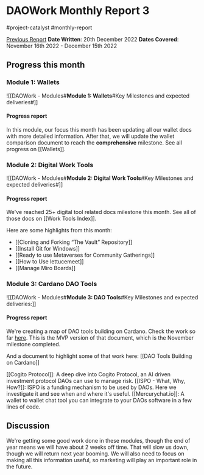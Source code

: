 # DAOWork Monthly Report 3
#project-catalyst #monthly-report

[Previous Report](https://docs.google.com/document/d/1gD45YQOteMvIaeem9VMbAZz_ra_TxrjbAjHwcko1Sls/edit)
**Date Written**: 20th December 2022
**Dates Covered**: November 16th 2022 - December 15th 2022

## Progress this month

### Module 1: Wallets
![[DAOWork - Modules#**Module 1: Wallets**#Key Milestones and expected deliveries#]]

#### Progress report
In this module, our focus this month has been updating all our wallet docs with more detailed information. After that, we will update the wallet comparison document to reach the **comprehensive** milestone. See all progress on [[Wallets]]. 

### Module 2: Digital Work Tools
![[DAOWork - Modules#**Module 2: Digital Work Tools**#Key Milestones and expected deliveries#]]

#### Progress report
We've reached 25+ digital tool related docs milestone this month. See all of those docs on [[Work Tools Index]]. 

Here are some highlights from this month:
- [[Cloning and Forking “The Vault” Repository]]
- [[Install Git for Windows]]
- [[Ready to use Metaverses for Community Gatherings]]
- [[How to Use lettucemeet]]
- [[Manage Miro Boards]]

### Module 3: Cardano DAO Tools
![[DAOWork - Modules#**Module 3: DAO Tools**#Key Milestones and expected deliveries:]]

#### Progress report
We're creating a map of DAO tools building on Cardano. Check the work so far [here](https://docs.google.com/spreadsheets/d/14_RtzWo6jtJjckcDsA15rvZeV87yAflYaomz24nSPtk/edit#gid=0). This is the MVP version of that document, which is the November milestone completed.

And a document to highlight some of that work here: [[DAO Tools Building on Cardano]]

[[Cogito Protocol]]: A deep dive into Cogito Protocol, an AI driven investment protocol DAOs can use to manage risk.
[[ISPO - What, Why, How?]]: ISPO is a funding mechanism to be used by DAOs. Here we investigate it and see when and where it's useful.
[[Mercurychat.io]]: A wallet to wallet chat tool you can integrate to your DAOs software in a few lines of code.

## Discussion
We're getting some good work done in these modules, though the end of year means we will have about 2 weeks off time. That will slow us down, though we will return next year booming. We will also need to focus on making all this information useful, so marketing will play an important role in the future.